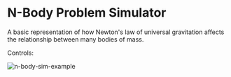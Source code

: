 # N-Body Problem Simulator
A basic representation of how Newton's law of universal gravitation affects the relationship between many bodies of mass.

Controls:


![n-body-sim-example](https://user-images.githubusercontent.com/8971799/85453864-5080ca80-b56a-11ea-8740-2ccb1eba926f.JPG)

